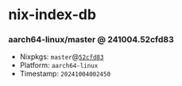 # nix-index-db
### aarch64-linux/master @ 241004.52cfd83
- Nixpkgs: `master`@[`52cfd83`](https://github.com/NixOS/nixpkgs/commit/52cfd83eee767c5d02089efe79c4811ffc52a046)
- Platform: `aarch64-linux`
- Timestamp: `20241004002450`
